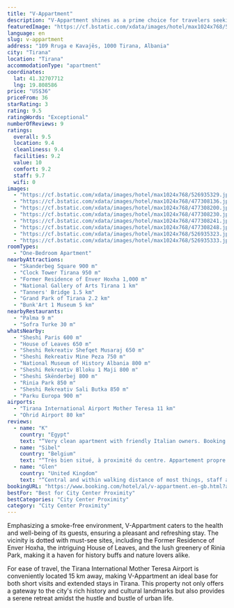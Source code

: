 ```yaml
---
title: "V-Appartment"
description: "V-Appartment shines as a prime choice for travelers seeking the perfect blend of comfort and convenience in the heart of Tirana."
featuredImage: "https://cf.bstatic.com/xdata/images/hotel/max1024x768/526935329.jpg?k=eb643a0d85b328ee9107fec657c889b5c5b583fcda3b885600e9208dcc3fec4a&o=&hp=1"
language: en
slug: v-appartment
address: "109 Rruga e Kavajës, 1000 Tirana, Albania"
city: "Tirana"
location: "Tirana"
accommodationType: "apartment"
coordinates:
  lat: 41.32707712
  lng: 19.808586
price: "US$36"
priceFrom: 36
starRating: 3
rating: 9.5
ratingWords: "Exceptional"
numberOfReviews: 9
ratings:
  overall: 9.5
  location: 9.4
  cleanliness: 9.4
  facilities: 9.2
  value: 10
  comfort: 9.2
  staff: 9.7
  wifi: 0
images:
  - "https://cf.bstatic.com/xdata/images/hotel/max1024x768/526935329.jpg?k=eb643a0d85b328ee9107fec657c889b5c5b583fcda3b885600e9208dcc3fec4a&o=&hp=1"
  - "https://cf.bstatic.com/xdata/images/hotel/max1024x768/477308136.jpg?k=afc6ad4b6874ac4f118f52b85c4dc1ac46059d543f6b4154c9f28388b7f157e2&o=&hp=1"
  - "https://cf.bstatic.com/xdata/images/hotel/max1024x768/477308200.jpg?k=987519022b543e3dd2528b7a2a4aea6f83314717ed5c14041a9e504e0b97a20c&o=&hp=1"
  - "https://cf.bstatic.com/xdata/images/hotel/max1024x768/477308230.jpg?k=aeffa194493e9f4ef1f43d8164fbe2d295310c2c6664d6433af73e898a962d0f&o=&hp=1"
  - "https://cf.bstatic.com/xdata/images/hotel/max1024x768/477308241.jpg?k=6a0b1b1ccc98215b0f25c62594743b5e0c09bf621f7fd36cfd4ca1cc3e9898ff&o=&hp=1"
  - "https://cf.bstatic.com/xdata/images/hotel/max1024x768/477308248.jpg?k=3ebb6be36232e80a714b9e3379c694f2f3448e91daf4a96fdebc310812925330&o=&hp=1"
  - "https://cf.bstatic.com/xdata/images/hotel/max1024x768/526935323.jpg?k=1b081e97b21d7b37c3fdc57e1aeb55ed1412aa6dc09fac833fa96516f86712f4&o=&hp=1"
  - "https://cf.bstatic.com/xdata/images/hotel/max1024x768/526935333.jpg?k=3e2efdb82d16f0fa0f005cd841da74b79b0b2479bacaacb580bfefb682838cb8&o=&hp=1"
roomTypes:
  - "One-Bedroom Apartment"
nearbyAttractions:
  - "Skanderbeg Square 900 m"
  - "Clock Tower Tirana 950 m"
  - "Former Residence of Enver Hoxha 1,000 m"
  - "National Gallery of Arts Tirana 1 km"
  - "Tanners' Bridge 1.5 km"
  - "Grand Park of Tirana 2.2 km"
  - "Bunk'Art 1 Museum 5 km"
nearbyRestaurants:
  - "Palma 9 m"
  - "Sofra Turke 30 m"
whatsNearby:
  - "Sheshi Paris 600 m"
  - "House of Leaves 650 m"
  - "Sheshi Rekreativ Shefqet Musaraj 650 m"
  - "Sheshi Rekreativ Mine Peza 750 m"
  - "National Museum of History Albania 800 m"
  - "Sheshi Rekreativ Blloku 1 Maji 800 m"
  - "Sheshi Skënderbej 800 m"
  - "Rinia Park 850 m"
  - "Sheshi Rekreativ Sali Butka 850 m"
  - "Parku Europa 900 m"
airports:
  - "Tirana International Airport Mother Teresa 11 km"
  - "Ohrid Airport 80 km"
reviews:
  - name: "K"
    country: "Egypt"
    text: "“Very clean apartment with friendly Italian owners. Booking was made very easily and the apartment is easy to find / provides parking spots for those with cars. Very good value for money considering the size and quality of the apartment.”"
  - name: "Sibel"
    country: "Belgium"
    text: "“Très bien situé, à proximité du centre. Appartement propre et personnel très sympa !”"
  - name: "Glen"
    country: "United Kingdom"
    text: "“Central and within walking distance of most things, staff accommodating, stayed around until after 11 pm to hand over keys. Basic but clean and comfortable. The shower was adequate and a good-sized fridge/freezer. The washing machine was handy....”"
bookingURL: "https://www.booking.com/hotel/al/v-appartment.en-gb.html?aid=8035640"
bestFor: "Best for City Center Proximity"
bestCategories: "City Center Proximity"
category: "City Center Proximity"
---
```


Emphasizing a smoke-free environment, V-Appartment caters to the health and well-being of its guests, ensuring a pleasant and refreshing stay. The vicinity is dotted with must-see sites, including the Former Residence of Enver Hoxha, the intriguing House of Leaves, and the lush greenery of Rinia Park, making it a haven for history buffs and nature lovers alike.

For ease of travel, the Tirana International Mother Teresa Airport is conveniently located 15 km away, making V-Appartment an ideal base for both short visits and extended stays in Tirana. This property not only offers a gateway to the city's rich history and cultural landmarks but also provides a serene retreat amidst the hustle and bustle of urban life.